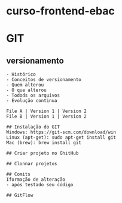 # curso-frontend-ebac

# GIT
## versionamento
    - Histórico
    - Conceitos de versionamento
    - Quem alterou 
    - O que alterou
    - Todods os arquivos
    - Evolução continua

    File A | Version 1 | Version 2
    File B | Version 1 | Version 2

    ## Instalação do GIT
    Windows: https://git-scm.com/download/win 
    Linux (apt-get): sudo apt-get install git
    Mac (brew): brew install git 

    ## Criar projeto no GhitHub 

    ## Clonnar projetos

    ## Comits
    Iformação de alteração
    - após testado seu código

    ## GitFlow
